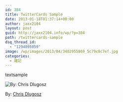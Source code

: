```yaml
---
id: 384
title: TwitterCards Sample
date: 2013-01-18T01:37:14+00:00
author: jaxx2104
layout: post
guid: http://jaxx2104.info/wp/?p=384
path: /twittercards-sample
dsq_thread_id:
  - "1294895059"
image: /wp/images/2013/04/3402955869_5c79c8c7ef.jpg
categories:
  - 雑記
---
```

textsample



<div id="attachment_138" style="width: 510px" class="wp-caption alignnone">
  <img src="/images/2013/04/3402955869_5c79c8c7ef.jpg" alt="By: Chris Dlugosz" class="size-full wp-image-138" srcset="/images/2013/04/3402955869_5c79c8c7ef.jpg 500w, /images/2013/04/3402955869_5c79c8c7ef-300x168.jpg 300w" sizes="(max-width: 500px) 100vw, 500px" />

  <p class="wp-caption-text">
    By: <a href='http://www.flickr.com/photos/chrisdlugosz/3402955869/' target='_blank'>Chris Dlugosz</a>
  </p>
</div>
